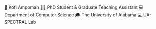 🔄 Kofi Ampomah
👨‍🎓 PhD Student & Graduate Teaching Assistant
💻 Department of Computer Science
🎓 The University of Alabama
💻 UA-SPECTRAL Lab

<!---
Ampomah-Kofi/Ampomah-Kofi is a ✨ special ✨ repository because its `README.md` (this file) appears on your GitHub profile.
You can click the Preview link to take a look at your changes.
--->
